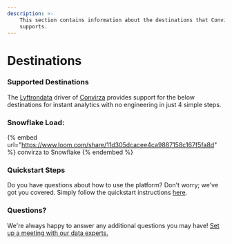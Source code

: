 ```yaml
---
description: >-
    This section contains information about the destinations that Convirza
    supports.
---
```


# Destinations

### Supported Destinations

The [Lyftrondata](https://www.lyftrondata.com/) driver of [Convirza](https://www.lyftrondata.com/integration/convirza/) provides support for the below destinations for instant analytics with no engineering in just 4 simple steps.

### Snowflake Load:

{% embed url="https://www.loom.com/share/11d305dcacee4ca9887158c167f5fa8d" %}
convirza to Snowflake
{% endembed %}

### Quickstart Steps

Do you have questions about how to use the platform? Don't worry; we've got you covered. Simply follow the quickstart instructions [here](../../../quickstart-steps.md).

### Questions? <a href="#questions" id="questions"></a>

We're always happy to answer any additional questions you may have! [Set up a meeting with our data experts.](https://www.lyftrondata.com/book-a-meeting/)

